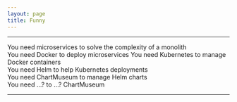 ```yaml
---
layout: page
title: Funny
---
```


---

You need microservices to solve the complexity of a monolith  
You need Docker to deploy microservices
You need Kubernetes to manage Docker containers  
You need Helm to help Kubernetes deployments  
You need ChartMuseum to manage Helm charts  
You need ...? to ...? ChartMuseum

--- 